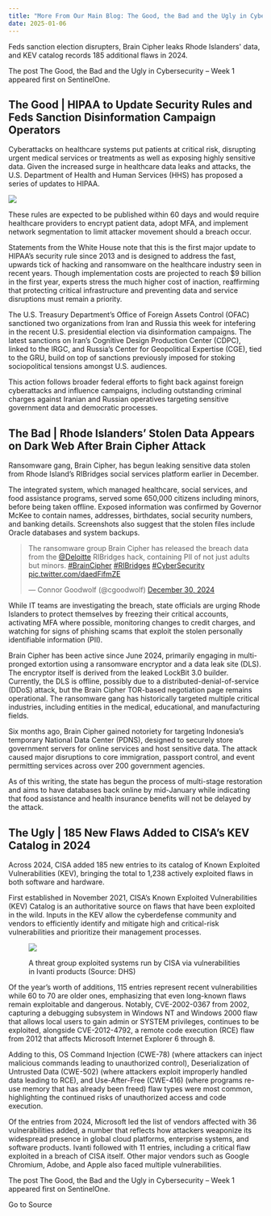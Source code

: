 ```yaml
---
title: "More From Our Main Blog: The Good, the Bad and the Ugly in Cybersecurity – Week 1"
date: 2025-01-06
---
```


Feds sanction election disrupters, Brain Cipher leaks Rhode Islanders' data, and KEV catalog records 185 additional flaws in 2024.

The post The Good, the Bad and the Ugly in Cybersecurity – Week 1 appeared first on SentinelOne.

## The Good | HIPAA to Update Security Rules and Feds Sanction Disinformation Campaign Operators

Cyberattacks on healthcare systems put patients at critical risk, disrupting urgent medical services or treatments as well as exposing highly sensitive data. Given the increased surge in healthcare data leaks and attacks, the U.S. Department of Health and Human Services (HHS) has proposed a series of updates to HIPAA.

![](https://www.sentinelone.com/wp-content/uploads/2025/01/HHS_HIPAA_newrule.jpg)

These rules are expected to be published within 60 days and would require healthcare providers to encrypt patient data, adopt MFA, and implement network segmentation to limit attacker movement should a breach occur.

Statements from the White House note that this is the first major update to HIPAA’s security rule since 2013 and is designed to address the fast, upwards tick of hacking and ransomware on the healthcare industry seen in recent years. Though implementation costs are projected to reach $9 billion in the first year, experts stress the much higher cost of inaction, reaffirming that protecting critical infrastructure and preventing data and service disruptions must remain a priority.

The U.S. Treasury Department’s Office of Foreign Assets Control (OFAC) sanctioned two organizations from Iran and Russia this week for intefering in the recent U.S. presidential election via disinformation campaigns. The latest sanctions on Iran’s Cognitive Design Production Center (CDPC), linked to the IRGC, and Russia’s Center for Geopolitical Expertise (CGE), tied to the GRU, build on top of sanctions previously imposed for stoking sociopolitical tensions amongst U.S. audiences.

This action follows broader federal efforts to fight back against foreign cyberattacks and influence campaigns, including outstanding criminal charges against Iranian and Russian operatives targeting sensitive government data and democratic processes.

## The Bad | Rhode Islanders’ Stolen Data Appears on Dark Web After Brain Cipher Attack

Ransomware gang, Brain Cipher, has begun leaking sensitive data stolen from Rhode Island’s RIBridges social services platform earlier in December.

The integrated system, which managed healthcare, social services, and food assistance programs, served some 650,000 citizens including minors, before being taken offline. Exposed information was confirmed by Governor McKee to contain names, addresses, birthdates, social security numbers, and banking details. Screenshots also suggest that the stolen files include Oracle databases and system backups.

<blockquote class="twitter-tweet"><p dir="ltr" lang="en">The ransomware group Brain Cipher has released the breach data from the <a href="https://twitter.com/Deloitte?ref_src=twsrc%5Etfw" target="_blank" rel="noopener noreferrer">@Deloitte</a> RIBridges hack, containing PII of not just adults but minors. <a href="https://twitter.com/hashtag/BrainCipher?src=hash&amp;ref_src=twsrc%5Etfw" target="_blank" rel="noopener noreferrer">#BrainCipher</a> <a href="https://twitter.com/hashtag/RIBridges?src=hash&amp;ref_src=twsrc%5Etfw" target="_blank" rel="noopener noreferrer">#RIBridges</a> <a href="https://twitter.com/hashtag/CyberSecurity?src=hash&amp;ref_src=twsrc%5Etfw" target="_blank" rel="noopener noreferrer">#CyberSecurity</a> <a href="https://t.co/daedFifmZE" target="_blank" rel="noopener noreferrer">pic.twitter.com/daedFifmZE</a></p><p>— Connor Goodwolf (@cgoodwolf) <a href="https://twitter.com/cgoodwolf/status/1873732904012091446?ref_src=twsrc%5Etfw" target="_blank" rel="noopener noreferrer">December 30, 2024</a></p></blockquote>

<script async src="https://platform.twitter.com/widgets.js" charset="utf-8"></script>

While IT teams are investigating the breach, state officials are urging Rhode Islanders to protect themselves by freezing their critical accounts, activating MFA where possible, monitoring changes to credit charges, and watching for signs of phishing scams that exploit the stolen personally identifiable information (PII).

Brain Cipher has been active since June 2024, primarily engaging in multi-pronged extortion using a ransomware encryptor and a data leak site (DLS). The encryptor itself is derived from the leaked LockBit 3.0 builder. Currently, the DLS is offline, possibly due to a distributed-denial-of-service (DDoS) attack, but the Brain Cipher TOR-based negotiation page remains operational. The ransomware gang has historically targeted multiple critical industries, including entities in the medical, educational, and manufacturing fields.

Six months ago, Brain Cipher gained notoriety for targeting Indonesia’s temporary National Data Center (PDNS), designed to securely store government servers for online services and host sensitive data. The attack caused major disruptions to core immigration, passport control, and event permitting services across over 200 government agencies.

As of this writing, the state has begun the process of multi-stage restoration and aims to have databases back online by mid-January while indicating that food assistance and health insurance benefits will not be delayed by the attack.

## The Ugly | 185 New Flaws Added to CISA’s KEV Catalog in 2024

Across 2024, CISA added 185 new entries to its catalog of Known Exploited Vulnerabilities (KEV), bringing the total to 1,238 actively exploited flaws in both software and hardware.

First established in November 2021, CISA’s Known Exploited Vulnerabilities (KEV) Catalog is an authoritative source on flaws that have been exploited in the wild. Inputs in the KEV allow the cyberdefense community and vendors to efficiently identify and mitigate high and critical-risk vulnerabilities and prioritize their management processes.

<figure>

![](https://www.sentinelone.com/wp-content/uploads/2025/01/CISA_breached_invanti.jpg)

<figcaption>

A threat group exploited systems run by CISA via vulnerabilities in Ivanti products (Source: DHS)

</figcaption>

</figure>

Of the year’s worth of additions, 115 entries represent recent vulnerabilities while 60 to 70 are older ones, emphasizing that even long-known flaws remain exploitable and dangerous. Notably, CVE-2002-0367 from 2002, capturing a debugging subsystem in Windows NT and Windows 2000 flaw that allows local users to gain admin or SYSTEM privileges, continues to be exploited, alongside CVE-2012-4792, a remote code execution (RCE) flaw from 2012 that affects Microsoft Internet Explorer 6 through 8.

Adding to this, OS Command Injection (CWE-78) (where attackers can inject malicious commands leading to unauthorized control), Deserialization of Untrusted Data (CWE-502) (where attackers exploit improperly handled data leading to RCE), and Use-After-Free (CWE-416) (where programs re-use memory that has already been freed) flaw types were most common, highlighting the continued risks of unauthorized access and code execution.

Of the entries from 2024, Microsoft led the list of vendors affected with 36 vulnerabilities added, a number that reflects how attackers weaponize its widespread presence in global cloud platforms, enterprise systems, and software products. Ivanti followed with 11 entries, including a critical flaw exploited in a breach of CISA itself. Other major vendors such as Google Chromium, Adobe, and Apple also faced multiple vulnerabilities.

The post The Good, the Bad and the Ugly in Cybersecurity – Week 1 appeared first on SentinelOne.

Go to Source
